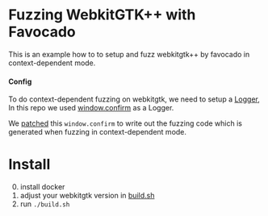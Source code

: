 # Fuzzing WebkitGTK++ with Favocado

This is an example how to to setup and fuzz webkitgtk++ by favocado in context-dependent mode.

#### Config

To do context-dependent fuzzing on webkitgtk, we need to setup a [Logger](https://github.com/favocado/favocado/blob/webkit-gtk/Generator/Core/Core_Config.js#L24), In this repo we used [window.confirm](https://github.com/favocado/favocado/blob/webkit-gtk/Generator/Run/fuzz.html#L23)
 as a Logger.

We [patched](https://github.com/favocado/webkitgtk-fuzz/blob/master/patches/patch-2.28.3.diff#L27) this `window.confirm` to write out the fuzzing code which is generated when fuzzing in context-dependent mode.



# Install
0. install docker
1. adjust your webkitgtk version in [build.sh](https://github.com/favocado/webkitgtk-fuzz/blob/master/build.sh#L8)
2. run  `./build.sh`

